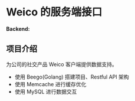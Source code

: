 # Weico 的服务端接口

**Backend:**
[<Badge type="tip" text="Go" />](https://go.dev)
[<Badge type="tip" text="Beego" />](https://github.com/beego/beego)
[<Badge type="tip" text="memcached" />](https://memcached.org)
[<Badge type="tip" text="MySQL" />](https://www.mysql.com)

## 项目介绍

为公司的社交产品 Weico 客户端提供数据支持。

- 使用 Beego(Golang) 搭建项目、Restful API 架构
- 使用 Memcache 进行缓存优化
- 使用 MySQL 进行数据交互
